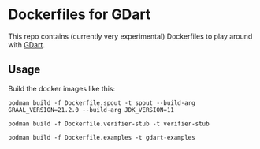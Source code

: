 # Dockerfiles for GDart

This repo contains (currently very experimental) Dockerfiles to play around with [GDart](https://github.com/tudo-aqua/gdart-svcomp).

## Usage
Build the docker images like this:
```
podman build -f Dockerfile.spout -t spout --build-arg GRAAL_VERSION=21.2.0 --build-arg JDK_VERSION=11

podman build -f Dockerfile.verifier-stub -t verifier-stub

podman build -f Dockerfile.examples -t gdart-examples
```
